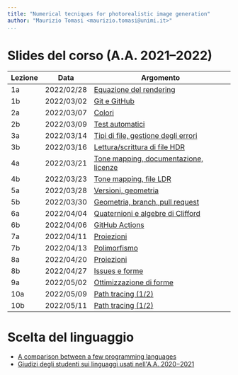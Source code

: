 ```yaml
---
title: "Numerical tecniques for photorealistic image generation"
author: "Maurizio Tomasi <maurizio.tomasi@unimi.it>"
...
```


# Slides del corso (A.A. 2021–2022)

| Lezione | Data       | Argomento                                                                          |
|---------|------------|------------------------------------------------------------------------------------|
| 1a      | 2022/02/28 | [Equazione del rendering](tomasi-ray-tracing-01a-rendering-equation.html)          |
| 1b      | 2022/03/02 | [Git e GitHub](tomasi-ray-tracing-01b-github.html)                                 |
| 2a      | 2022/03/07 | [Colori](tomasi-ray-tracing-02a-colors.html)                                       |
| 2b      | 2022/03/09 | [Test automatici](tomasi-ray-tracing-02b-tests.html)                               |
| 3a      | 2022/03/14 | [Tipi di file, gestione degli errori](tomasi-ray-tracing-03a-images.html)          |
| 3b      | 2022/03/16 | [Lettura/scrittura di file HDR](tomasi-ray-tracing-03b-image-files.html)           |
| 4a      | 2022/03/21 | [Tone mapping, documentazione, licenze](tomasi-ray-tracing-04a-documentation.html) |
| 4b      | 2022/03/23 | [Tone mapping, file LDR](tomasi-ray-tracing-04b-ldr-images.html)                   |
| 5a      | 2022/03/28 | [Versioni, geometria](tomasi-ray-tracing-05a.html)                                 |
| 5b      | 2022/03/30 | [Geometria, branch, pull request](tomasi-ray-tracing-05b.html)                     |
| 6a      | 2022/04/04 | [Quaternioni e algebre di Clifford](tomasi-ray-tracing-06a.html)                   |
| 6b      | 2022/04/06 | [GitHub Actions](tomasi-ray-tracing-06b.html)                                      |
| 7a      | 2022/04/11 | [Proiezioni](tomasi-ray-tracing-07a.html)                                          |
| 7b      | 2022/04/13 | [Polimorfismo](tomasi-ray-tracing-07b.html)                                        |
| 8a      | 2022/04/20 | [Proiezioni](tomasi-ray-tracing-08a.html)                                          |
| 8b      | 2022/04/27 | [Issues e forme](tomasi-ray-tracing-08b.html)                                      |
| 9a      | 2022/05/02 | [Ottimizzazione di forme](tomasi-ray-tracing-09a.html)                             |
| 10a     | 2022/05/09 | [Path tracing (1/2)](tomasi-ray-tracing-10a.html)                                  |
| 10b     | 2022/05/11 | [Path tracing (1/2)](tomasi-ray-tracing-10b.html)                                  |

# Scelta del linguaggio

-   [A comparison between a few programming languages](language-comparison.html)
-   [Giudizi degli studenti sui linguaggi usati nell'A.A. 2020−2021](giudizi-linguaggio-aa2021.html)
